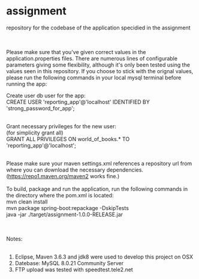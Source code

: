 # assignment
repository for the codebase of the application specidied in the assignment
<br><br><br>

Please make sure that you've given correct values in the application.properties files. There are numerous lines of configurable parameters
giving some flexibility, although it's only been tested using the values seen in this repository. If you choose to stick with the orignal
values, please run the following commands in your local mysql terminal before running the app:
<br>

Create user db user for the app:<br>
CREATE USER 'reporting_app'@'localhost' IDENTIFIED BY 'strong_password_for_app';<br>
<br>

Grant necessary privileges for the new user:<br>
(for simplicity grant all)<br>
GRANT ALL PRIVILEGES ON world_of_books.* TO 'reporting_app'@'localhost';<br>
<br>

Please make sure your maven settings.xml references a repository url from where you can download the necessary dependencies.<br>
(https://repo1.maven.org/maven2 works fine.)<br>
<br>
To build, package and run the application, run the following commands in the directory where the pom.xml is located:<br>
mvn clean install<br>
mvn package spring-boot:repackage -DskipTests<br>
java -jar ./target/assignment-1.0.0-RELEASE.jar
<br><br><br>



Notes:<br>
<br>
1. Eclipse, Maven 3.6.3 and jdk8 were used to develop this project on OSX<br>
2. Datebase: MySQL 8.0.21 Community Server<br>
3. FTP upload was tested with speedtest.tele2.net<br>
